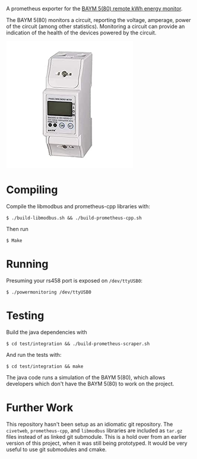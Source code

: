 A prometheus exporter for the [BAYM 5(80) remote kWh energy monitor](https://www.amazon.ca/Single-Digital-Modbus-Din-Rail-Multi-Function/dp/B07YWNVQ62/).

The BAYM 5(80) monitors a circuit, reporting the voltage, amperage, power of
the circuit (among other statistics). Monitoring a circuit can provide an
indication of the health of the devices powered by the circuit.

![](image/baym-5-80.jpg)


Compiling
=========

Compile the libmodbus and prometheus-cpp libraries with:

    $ ./build-libmodbus.sh && ./build-prometheus-cpp.sh

Then run

    $ Make


Running
=======

Presuming your rs458 port is exposed on `/dev/ttyUSB0`:

    $ ./powermonitoring /dev/ttyUSB0


Testing
=======

Build the java dependencies with

    $ cd test/integration && ./build-prometheus-scraper.sh

And run the tests with:

    $ cd test/integration && make

The java code runs a simulation of the BAYM 5(80), which allows developers which
don't have the BAYM 5(80) to work on the project.


Further Work
============

This repository hasn't been setup as an idiomatic git repository. The
`civetweb`, `prometheus-cpp`, and `libmodbus` libraries are included as `tar.gz`
files instead of as linked git submodule. This is a hold over from an earlier
version of this project, when it was still being prototyped. It would be very
useful to use git submodules and cmake.

